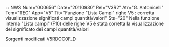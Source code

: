  :  : NWS Num="000656" Date="20110930" Rel="V3R2" Atr="G. Antonicelli" Tem="TEC" App="V5" Tit="Funzione "Lista Campi" righe V5  :  corretta visualizzazione significati campi quantità/valori" Sts="20"
Nella funzione interna "Lista campi" (F10) delle righe V5 è stata corretta la visualizzazione del significato dei campi quantità/valori

Sorgenti modificati
 V5RDOC0F_D
